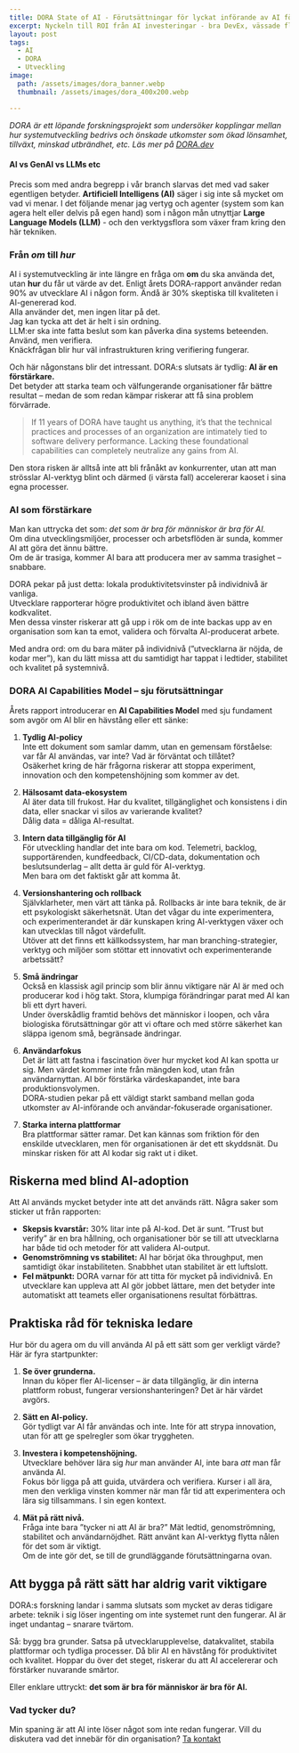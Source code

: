 ```yaml
---
title: DORA State of AI - Förutsättningar för lyckat införande av AI för utvecklare
excerpt: Nyckeln till ROI från AI investeringar - bra DevEx, vässade flöden och processer.
layout: post
tags:
  - AI
  - DORA
  - Utveckling
image: 
  path: /assets/images/dora_banner.webp
  thumbnail: /assets/images/dora_400x200.webp

---
```


*DORA är ett löpande forskningsprojekt som undersöker kopplingar mellan hur systemutveckling bedrivs och önskade utkomster som ökad lönsamhet, tillväxt, minskad utbrändhet, etc. Läs mer på [DORA.dev](https://dora.dev)*

#### AI vs GenAI vs LLMs etc
Precis som med andra begrepp i vår branch slarvas det med vad saker egentligen betyder. **Artificiell Intelligens (AI)** säger i sig inte så mycket om vad vi menar. I det följande menar jag vertyg och agenter (system som kan agera helt eller delvis på egen hand) som i någon mån utnyttjar **Large Language Models (LLM)** - och den verktygsflora som växer fram kring den här tekniken.


### Från *om* till *hur*
AI i systemutveckling är inte längre en fråga om **om** du ska använda det, utan **hur** du får ut värde av det. Enligt årets DORA-rapport använder redan 90% av utvecklare AI i någon form. Ändå är 30% skeptiska till kvaliteten i AI-genererad kod.  
Alla använder det, men ingen litar på det.  
Jag kan tycka att det är helt i sin ordning.  
LLM:er ska inte fatta beslut som kan påverka dina systems beteenden. Använd, men verifiera.  
Knäckfrågan blir hur väl infrastrukturen kring verifiering fungerar.

Och här någonstans blir det intressant. DORA:s slutsats är tydlig: **AI är en förstärkare.**  
Det betyder att starka team och välfungerande organisationer får bättre resultat – medan de som redan kämpar riskerar att få sina problem förvärrade.

> If 11 years of DORA have taught us anything, it’s that the technical practices and processes of an organization are intimately tied to software delivery performance. 
Lacking these foundational capabilities can completely neutralize any gains from AI.

Den stora risken är alltså inte att bli frånåkt av konkurrenter, utan att man strösslar AI-verktyg blint och därmed (i värsta fall) accelererar kaoset i sina egna processer.

### AI som förstärkare
Man kan uttrycka det som: *det som är bra för människor är bra för AI.*  
Om dina utvecklingsmiljöer, processer och arbetsflöden är sunda, kommer AI att göra det ännu bättre.  
Om de är trasiga, kommer AI bara att producera mer av samma trasighet – snabbare.

DORA pekar på just detta: lokala produktivitetsvinster på individnivå är vanliga.  
Utvecklare rapporterar högre produktivitet och ibland även bättre kodkvalitet.  
Men dessa vinster riskerar att gå upp i rök om de inte backas upp av en organisation som kan ta emot, validera och förvalta AI-producerat arbete.

Med andra ord: om du bara mäter på individnivå (”utvecklarna är nöjda, de kodar mer”), kan du lätt missa att du samtidigt har tappat i ledtider, stabilitet och kvalitet på systemnivå.

### DORA AI Capabilities Model – sju förutsättningar
Årets rapport introducerar en **AI Capabilities Model** med sju fundament som avgör om AI blir en hävstång eller ett sänke:

1. **Tydlig AI-policy**  
   Inte ett dokument som samlar damm, utan en gemensam förståelse:  
   var får AI användas, var inte? Vad är förväntat och tillåtet?  
   Osäkerhet kring de här frågorna riskerar att stoppa experiment, innovation och den kompetenshöjning som kommer av det.  

2. **Hälsosamt data-ekosystem**  
   AI äter data till frukost. Har du kvalitet, tillgänglighet och konsistens i din data, eller snackar vi silos av varierande kvalitet?  
   Dålig data = dåliga AI-resultat.  

3. **Intern data tillgänglig för AI**  
   För utveckling handlar det inte bara om kod. Telemetri, backlog, supportärenden, kundfeedback, CI/CD-data, dokumentation och beslutsunderlag – allt detta är guld för AI-verktyg.  
   Men bara om det faktiskt går att komma åt.  

4. **Versionshantering och rollback**  
   Självklarheter, men värt att tänka på. Rollbacks är inte bara teknik, de är ett psykologiskt säkerhetsnät. Utan det vågar du inte experimentera, och experimenterandet är där kunskapen kring AI-verktygen växer och kan utvecklas till något värdefullt.  
   Utöver att det finns ett källkodssystem, har man branching-strategier, verktyg och miljöer som stöttar ett innovativt och experimenterande arbetssätt?  

5. **Små ändringar**  
   Också en klassisk agil princip som blir ännu viktigare när AI är med och producerar kod i hög takt. Stora, klumpiga förändringar parat med AI kan bli ett dyrt haveri.  
   Under överskådlig framtid behövs det människor i loopen, och våra biologiska förutsättningar gör att vi oftare och med större säkerhet kan släppa igenom små, begränsade ändringar.  

6. **Användarfokus**  
   Det är lätt att fastna i fascination över hur mycket kod AI kan spotta ur sig. Men värdet kommer inte från mängden kod, utan från användarnyttan. AI bör förstärka värdeskapandet, inte bara produktionsvolymen.  
   DORA-studien pekar på ett väldigt starkt samband mellan goda utkomster av AI-införande och användar-fokuserade organisationer.  

7. **Starka interna plattformar**  
   Bra plattformar sätter ramar. Det kan kännas som friktion för den enskilde utvecklaren, men för organisationen är det ett skyddsnät. Du minskar risken för att AI kodar sig rakt ut i diket.  

## Riskerna med blind AI-adoption
Att AI används mycket betyder inte att det används rätt. Några saker som sticker ut från rapporten:

* **Skepsis kvarstår:** 30% litar inte på AI-kod. Det är sunt. ”Trust but verify” är en bra hållning, och organisationer bör se till att utvecklarna har både tid och metoder för att validera AI-output.
* **Genomströmning vs stabilitet:** AI har börjat öka throughput, men samtidigt ökar instabiliteten. Snabbhet utan stabilitet är ett luftslott.
* **Fel mätpunkt:** DORA varnar för att titta för mycket på individnivå. En utvecklare kan uppleva att AI gör jobbet lättare, men det betyder inte automatiskt att teamets eller organisationens resultat förbättras.

## Praktiska råd för tekniska ledare
Hur bör du agera om du vill använda AI på ett sätt som ger verkligt värde? Här är fyra startpunkter:

1. **Se över grunderna.**  
   Innan du köper fler AI-licenser – är data tillgänglig, är din interna plattform robust, fungerar versionshanteringen? Det är här värdet avgörs.

2. **Sätt en AI-policy.**  
   Gör tydligt var AI får användas och inte. Inte för att strypa innovation, utan för att ge spelregler som ökar tryggheten.

3. **Investera i kompetenshöjning.**  
   Utvecklare behöver lära sig *hur* man använder AI, inte bara *att* man får använda AI.  
   Fokus bör ligga på att guida, utvärdera och verifiera. Kurser i all ära, men den verkliga vinsten kommer när man får tid att experimentera och lära sig tillsammans. I sin egen kontext. 
   
4. **Mät på rätt nivå.**  
   Fråga inte bara ”tycker ni att AI är bra?” Mät ledtid, genomströmning, stabilitet och användarnöjdhet. Rätt använt kan AI-verktyg flytta nålen för det som är viktigt.  
   Om de inte gör det, se till de grundläggande förutsättningarna ovan.

## Att bygga på rätt sätt har aldrig varit viktigare
DORA:s forskning landar i samma slutsats som mycket av deras tidigare arbete: teknik i sig löser ingenting om inte systemet runt den fungerar. AI är inget undantag – snarare tvärtom.

Så: bygg bra grunder. Satsa på utvecklarupplevelse, datakvalitet, stabila plattformar och tydliga processer. Då blir AI en hävstång för produktivitet och kvalitet. Hoppar du över det steget, riskerar du att AI accelererar och förstärker nuvarande smärtor.

Eller enklare uttryckt: **det som är bra för människor är bra för AI.**

### Vad tycker du?
Min spaning är att AI inte löser något som inte redan fungerar. Vill du diskutera vad det innebär för din organisation? [Ta kontakt](/contact)